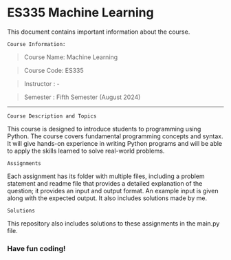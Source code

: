 # ES335 Machine Learning

This document contains important information about the course.

`Course Information:`

> Course Name: Machine Learning

> Course Code: ES335

> Instructor : -

> Semester : Fifth Semester (August 2024)
---

`Course Description and Topics`

This course is designed to introduce students to programming using Python. The course covers fundamental programming concepts and syntax. It will give hands-on experience in writing Python programs and will be able to apply the skills learned to solve real-world problems.

`Assignments`

Each assignment has its folder with multiple files, including a problem statement and readme file that provides a detailed explanation of the question; it provides an input and output format. An example input is given along with the expected output.
It also includes solutions made by me. 

`Solutions`

This repository also includes solutions to these assignments in the main.py file. 

### Have fun coding!
